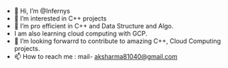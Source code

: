 - 👋 Hi, I’m @Infernys
- 👀 I’m interested in C++ projects
- 🌱 I’m pro efficient in C++ and Data Structure and Algo.
-    I am also learning cloud computing with GCP. 
- 💞️ I’m looking forwarrd to contribute to amazing C++, Cloud Computing projects. 
- 📫 How to reach me :
mail- aksharma81040@gmail.com
